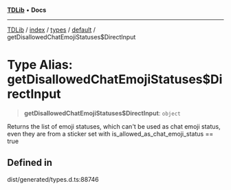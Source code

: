 [**TDLib**](../../../../../../README.md) • **Docs**

***

[TDLib](../../../../../../modules.md) / [index](../../../../../README.md) / [types](../../../README.md) / [default](../README.md) / getDisallowedChatEmojiStatuses$DirectInput

# Type Alias: getDisallowedChatEmojiStatuses$DirectInput

> **getDisallowedChatEmojiStatuses$DirectInput**: `object`

Returns the list of emoji statuses, which can't be used as chat emoji status, even they are from a sticker set with is_allowed_as_chat_emoji_status == true

## Defined in

dist/generated/types.d.ts:88746
